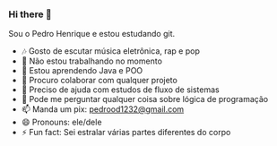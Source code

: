 ### Hi there 👋

Sou o Pedro Henrique e estou estudando git.

- 🎶 Gosto de escutar música eletrônica, rap e pop 
- 🔭 Não estou trabalhando no momento
- 🌱 Estou aprendendo Java e POO
- 👯 Procuro colaborar com qualquer projeto
- 🤔 Preciso de ajuda com estudos de fluxo de sistemas
- 💬 Pode me perguntar qualquer coisa sobre lógica de programação
- 📫 Manda um pix: pedrood1232@gmail.com
- 😄 Pronouns: ele/dele
- ⚡ Fun fact: Sei estralar várias partes diferentes do corpo
